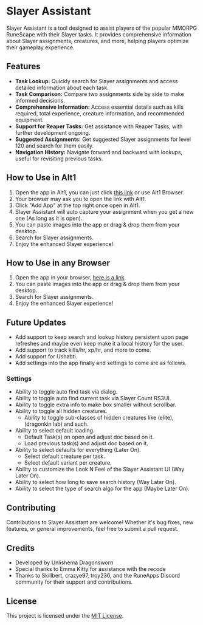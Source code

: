 # Slayer Assistant

Slayer Assistant is a tool designed to assist players of the popular MMORPG RuneScape with their Slayer tasks. It provides comprehensive information about Slayer assignments, creatures, and more, helping players optimize their gameplay experience.

## Features

- **Task Lookup:** Quickly search for Slayer assignments and access detailed information about each task.
- **Task Comparison:** Compare two assignments side by side to make informed decisions.
- **Comprehensive Information:** Access essential details such as kills required, total experience, creature information, and recommended equipment.
- **Support for Reaper Tasks:** Get assistance with Reaper Tasks, with further development ongoing.
- **Suggested Assignments:** Get suggested Slayer assignments for level 120 and search for them easily.
- **Navigation History:** Navigate forward and backward with lookups, useful for revisiting previous tasks.

## How to Use in Alt1

1. Open the app in Alt1, you can just click [this link](alt1://addapp/https://unlishema.github.io/slayerassistant/appconfig.json) or use Alt1 Browser.
2. Your browser may ask you to open the link with Alt1.
3. Click "Add App" at the top right once open in Alt1.
4. Slayer Assistant will auto capture your assignment when you get a new one (As long as it is open).
5. You can paste images into the app or drag & drop them from your desktop.
6. Search for Slayer assignments.
7. Enjoy the enhanced Slayer experience!

## How to Use in any Browser

1. Open the app in your browser, [here is a link](https://unlishema.github.io/slayerassistant).
2. You can paste images into the app or drag & drop them from your desktop.
3. Search for Slayer assignments.
4. Enjoy the enhanced Slayer experience!

## Future Updates

- Add support to keep search and lookup history persistent upon page refreshes and maybe even keep make it a local history for the user.
- Add support to track kills/hr, xp/hr, and more to come.
- Add support for Ushabti.
- Add settings into the app finally and settings to come are as follows.

### Settings

- Ability to toggle auto find task via dialog.
- Ability to toggle auto find current task via Slayer Count RS3UI.
- Ability to toggle extra info to make box smaller without scrollbar.
- Ability to toggle all hidden creatures.
  - Ability to toggle sub-classes of hidden creatures like (elite), (dragonkin lab) and such.
- Ability to select default loading.
  - Default Task(s) on open and adjust doc based on it.
  - Load previous task(s) and adjust doc based on it.
- Ability to select defaults for everything (Later On).
  - Select default creature per task.
  - Select default variant per creature.
- Ability to customize the Look N Feel of the Slayer Assistant UI (Way Later On).
- Ability to select how long to save search history (Way Later On).
- Ability to select the type of search algo for the app (Maybe Later On).

## Contributing

Contributions to Slayer Assistant are welcome! Whether it's bug fixes, new features, or general improvements, feel free to submit a pull request.

## Credits

- Developed by Unlishema Dragonsworn
- Special thanks to Emma Kitty for assistance with the recode
- Thanks to Skillbert, crazye97, troy236, and the RuneApps Discord community for their support and contributions.

## License

This project is licensed under the [MIT License](LICENSE).
